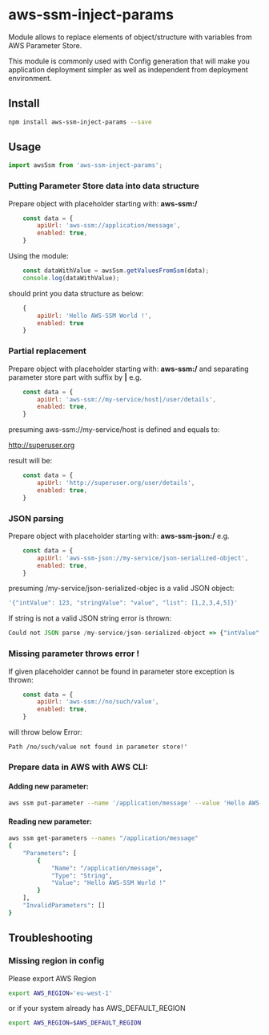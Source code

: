 # aws-ssm-inject-params

Module allows to replace elements of object/structure with variables from AWS Parameter Store.

This module is commonly used with Config generation that will make you application deployment simpler as well as independent from deployment environment.

## Install
```bash
npm install aws-ssm-inject-params --save
```

## Usage
```javascript
import awsSsm from 'aws-ssm-inject-params';
```

### Putting **Parameter Store** data into data structure

Prepare object with placeholder starting with: **aws-ssm:/**

```javascript
    const data = {
        apiUrl: 'aws-ssm://application/message',
        enabled: true,
    }
```

Using the module:
```javascript
    const dataWithValue = awsSsm.getValuesFromSsm(data);
    console.log(dataWithValue);
```

should print you data structure as below:
```javascript
    {
        apiUrl: 'Hello AWS-SSM World !',
        enabled: true
    }
```

### Partial replacement

Prepare object with placeholder starting with: **aws-ssm:/** and separating parameter store part with suffix  by **|**
e.g.
```javascript
    const data = {
        apiUrl: 'aws-ssm://my-service/host|/user/details',
        enabled: true,
    }
```

presuming aws-ssm://my-service/host is defined  and equals to:

http://superuser.org

result will be:
```javascript
    const data = {
        apiUrl: 'http://superuser.org/user/details',
        enabled: true,
    }
```

### JSON parsing

Prepare object with placeholder starting with: **aws-ssm-json:/**
e.g.
```javascript
    const data = {
        apiUrl: 'aws-ssm-json://my-service/json-serialized-object',
        enabled: true,
    }
```

presuming /my-service/json-serialized-objec is a valid JSON object:

```javascript
'{"intValue": 123, "stringValue": "value", "list": [1,2,3,4,5]}'
```

If string is not a valid JSON string error is thrown:
```javascript
Could not JSON parse /my-service/json-serialized-object => {"intValue": 123
```

### Missing parameter throws error !

If given placeholder cannot be found in parameter store exception is thrown:

```javascript
    const data = {
        apiUrl: 'aws-ssm://no/such/value',
        enabled: true,
    }
```
 will throw below Error:
 ```
 Path /no/such/value not found in parameter store!'
 ```

### Prepare data in AWS with AWS CLI:

#### Adding new parameter:
```bash
aws ssm put-parameter --name '/application/message' --value 'Hello AWS-SSM World !'  --type 'String'
```

#### Reading new parameter:
```bash
aws ssm get-parameters --names "/application/message"
{
    "Parameters": [
        {
            "Name": "/application/message",
            "Type": "String",
            "Value": "Hello AWS-SSM World !"
        }
    ],
    "InvalidParameters": []
}
```
## Troubleshooting
### Missing region in config
Please export AWS Region
```bash
export AWS_REGION='eu-west-1'
```
or if your system already has AWS_DEFAULT_REGION
```bash
export AWS_REGION=$AWS_DEFAULT_REGION
```



